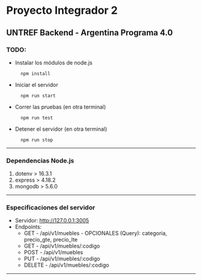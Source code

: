 # Proyecto Integrador 2
## UNTREF Backend - Argentina Programa 4.0

### TODO:
- Instalar los módulos de node.js
  ```
    npm install
  ```
- Iniciar el servidor
  ```
    npm run start
  ```
- Correr las pruebas (en otra terminal)
  ```
    npm run test
  ```
- Detener el servidor (en otra terminal)
  ```
    npm run stop
  ```
---
### Dependencias Node.js
1. dotenv > 16.3.1
2. express > 4.18.2
3. mongodb > 5.6.0
---
### Especificaciones del servidor
- Servidor: http://127.0.0.1:3005
- Endpoints:
  - GET - /api/v1/muebles - OPCIONALES (Query): categoria, precio_gte, precio_lte
  - GET - /api/v1/muebles/:codigo
  - POST - /api/v1/muebles
  - PUT - /api/v1/muebles/:codigo
  - DELETE - /api/v1/muebles/:codigo
---
